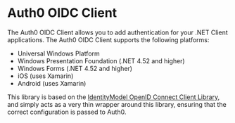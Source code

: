 # Auth0 OIDC Client

The Auth0 OIDC Client allows you to add authentication for your .NET Client applications. The Auth0 OIDC Client supports the following platforms:

* Universal Windows Platform
* Windows Presentation Foundation (.NET 4.52 and higher)
* Windows Forms (.NET 4.52 and higher)
* iOS (uses Xamarin)
* Android (uses Xamarin)

This library is based on the [IdentityModel OpenID Connect Client Library](https://github.com/IdentityModel/IdentityModel.OidcClient2), and simply acts as a very thin wrapper around this library, ensuring that the correct configuration is passed to Auth0.

